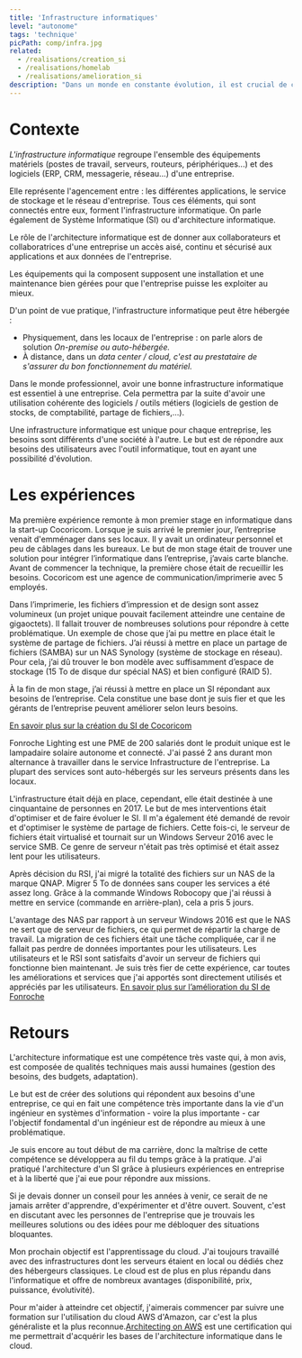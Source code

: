 ```yaml
---
title: 'Infrastructure informatiques'
level: "autonome"
tags: 'technique'
picPath: comp/infra.jpg
related:
  - /realisations/creation_si
  - /realisations/homelab
  - /realisations/amelioration_si
description: "Dans un monde en constante évolution, il est crucial de concevoir des infrastructures informatiques évolutives pour répondre aux besoins spécifiques de chaque service d'une entreprise et être compétitif."
---
```


# Contexte

*L'infrastructure informatique* regroupe l'ensemble des équipements matériels (postes de travail, serveurs, routeurs, périphériques...) et des logiciels (ERP, CRM, messagerie, réseau...) d'une entreprise.

Elle représente l'agencement entre : les différentes applications, le service de stockage et le réseau d'entreprise. Tous ces éléments, qui sont connectés entre eux, forment l'infrastructure informatique. On parle également de Système Informatique (SI) ou d'architecture informatique.

Le rôle de l'architecture informatique est de donner aux collaborateurs et collaboratrices d'une entreprise un accès aisé, continu et sécurisé aux applications et aux données de l'entreprise.

Les équipements qui la composent supposent une installation et une maintenance bien gérées pour que l'entreprise puisse les exploiter au mieux.

D'un point de vue pratique, l'infrastructure informatique peut être hébergée :

- Physiquement, dans les locaux de l'entreprise : on parle alors de solution *On-premise ou auto-hébergée.*
- À distance, dans un *data center / cloud, c'est au prestataire de s'assurer du bon fonctionnement du matériel.*

Dans le monde professionnel, avoir une bonne infrastructure informatique est essentiel à une entreprise. Cela permettra par la suite d'avoir une utilisation cohérente des logiciels / outils métiers (logiciels de gestion de stocks, de comptabilité, partage de fichiers,...).

Une infrastructure informatique est unique pour chaque entreprise, les besoins sont différents d'une société à l'autre. Le but est de répondre aux besoins des utilisateurs avec l'outil informatique, tout en ayant une possibilité d'évolution.

# Les expériences

Ma première expérience remonte à mon premier stage en informatique dans la start-up Cocoricom. Lorsque je suis arrivé le premier jour, l’entreprise venait d'emménager dans ses locaux. Il y avait un ordinateur personnel et peu de câblages dans les bureaux. Le but de mon stage était de trouver une solution pour intégrer l’informatique dans l’entreprise, j’avais carte blanche. Avant de commencer la technique, la première chose était de recueillir les besoins. Cocoricom est une agence de communication/imprimerie avec 5 employés.

Dans l’imprimerie, les fichiers d’impression et de design sont assez volumineux (un projet unique pouvait facilement atteindre une centaine de gigaoctets). Il fallait trouver de nombreuses solutions pour répondre à cette problématique. Un exemple de chose que j’ai pu mettre en place était le système de partage de fichiers. J’ai réussi à mettre en place un partage de fichiers (SAMBA) sur un NAS Synology (système de stockage en réseau). Pour cela, j’ai dû trouver le bon modèle avec suffisamment d’espace de stockage (15 To de disque dur spécial NAS) et bien configuré (RAID 5).

À la fin de mon stage, j’ai réussi à mettre en place un SI répondant aux besoins de l’entreprise. Cela constitue une base dont je suis fier et que les gérants de l’entreprise peuvent améliorer selon leurs besoins.

[En savoir plus sur la création du SI de Cocoricom](/realisations/creation_si)

Fonroche Lighting est une PME de 200 salariés dont le produit unique est le lampadaire solaire autonome et connecté. J'ai passé 2 ans durant mon alternance à travailler dans le service Infrastructure de l'entreprise. La plupart des services sont auto-hébergés sur les serveurs présents dans les locaux.

L'infrastructure était déjà en place, cependant, elle était destinée à une cinquantaine de personnes en 2017. Le but de mes interventions était d'optimiser et de faire évoluer le SI. Il m'a également été demandé de revoir et d'optimiser le système de partage de fichiers. Cette fois-ci, le serveur de fichiers était virtualisé et tournait sur un Windows Serveur 2016 avec le service SMB. Ce genre de serveur n'était pas très optimisé et était assez lent pour les utilisateurs.

Après décision du RSI, j'ai migré la totalité des fichiers sur un NAS de la marque QNAP. Migrer 5 To de données sans couper les services a été assez long. Grâce à la commande Windows Robocopy que j'ai réussi à mettre en service (commande en arrière-plan), cela a pris 5 jours.


L'avantage des NAS par rapport à un serveur Windows 2016 est que le NAS ne sert que de serveur de fichiers, ce qui permet de répartir la charge de travail. La migration de ces fichiers était une tâche compliquée, car il ne fallait pas perdre de données importantes pour les utilisateurs. Les utilisateurs et le RSI sont satisfaits d'avoir un serveur de fichiers qui fonctionne bien maintenant. Je suis très fier de cette expérience, car toutes les améliorations et services que j'ai apportés sont directement utilisés et appréciés par les utilisateurs.
[En savoir plus sur l’amélioration du SI de Fonroche](/realisations/amelioration_si)

# Retours

L'architecture informatique est une compétence très vaste qui, à mon avis, est composée de qualités techniques mais aussi humaines (gestion des besoins, des budgets, adaptation).

Le but est de créer des solutions qui répondent aux besoins d'une entreprise, ce qui en fait une compétence très importante dans la vie d'un ingénieur en systèmes d'information - voire la plus importante - car l'objectif fondamental d'un ingénieur est de répondre au mieux à une problématique.

Je suis encore au tout début de ma carrière, donc la maîtrise de cette compétence se développera au fil du temps grâce à la pratique. J'ai pratiqué l'architecture d'un SI grâce à plusieurs expériences en entreprise et à la liberté que j'ai eue pour répondre aux missions.

Si je devais donner un conseil pour les années à venir, ce serait de ne jamais arrêter d'apprendre, d'expérimenter et d'être ouvert. Souvent, c'est en discutant avec les personnes de l'entreprise que je trouvais les meilleures solutions ou des idées pour me débloquer des situations bloquantes.

Mon prochain objectif est l'apprentissage du cloud. J'ai toujours travaillé avec des infrastructures dont les serveurs étaient en local ou dédiés chez des hébergeurs classiques. Le cloud est de plus en plus répandu dans l'informatique et offre de nombreux avantages (disponibilité, prix, puissance, évolutivité).

Pour m'aider à atteindre cet objectif, j'aimerais commencer par suivre une formation sur l'utilisation du cloud AWS d'Amazon, car c'est la plus généraliste et la plus reconnue.[Architecting on AWS](https://aws.amazon.com/fr/training/classroom/architecting-on-aws/) est une certification qui me permettrait d'acquérir les bases de l'architecture informatique dans le cloud.